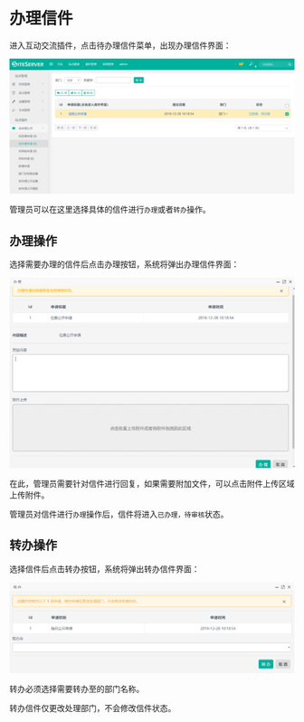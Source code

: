 # 办理信件

进入互动交流插件，点击待办理信件菜单，出现办理信件界面：

![](assets/reply/01.png)

管理员可以在这里选择具体的信件进行`办理`或者`转办`操作。

## 办理操作

选择需要办理的信件后点击办理按钮，系统将弹出办理信件界面：

![](assets/reply/02.png)

在此，管理员需要针对信件进行回复，如果需要附加文件，可以点击附件上传区域上传附件。

管理员对信件进行`办理`操作后，信件将进入`已办理，待审核`状态。

## 转办操作

选择信件后点击转办按钮，系统将弹出转办信件界面：

![](assets/reply/03.png)

转办必须选择需要转办至的部门名称。

转办信件仅更改处理部门，不会修改信件状态。
